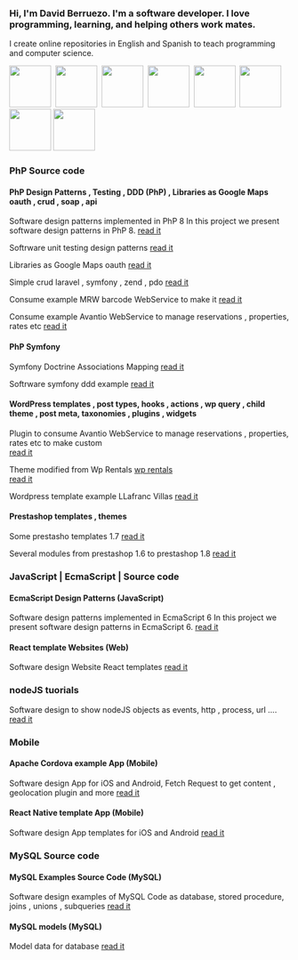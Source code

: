 ### Hi, I'm David Berruezo. I'm a software developer. I love programming, learning, and helping others work mates.

I create online repositories in English and Spanish to teach programming and computer science.


<img src="https://www.davidberruezo.com/icons-github/html5.png" width="auto" height="75" />&nbsp;&nbsp;<img src="https://www.davidberruezo.com/icons-github/css3.png" width="auto" height="75" />&nbsp;&nbsp;<img src="https://www.davidberruezo.com/icons-github/javascript.png" width="auto" height="75" />&nbsp;&nbsp;<img src="https://www.davidberruezo.com/icons-github/react.png" width="auto" height="75" />&nbsp;&nbsp;<img src="https://www.davidberruezo.com/icons-github/node.png" width="auto" height="75" />&nbsp;&nbsp;<img src="https://www.davidberruezo.com/icons-github/php8.png" width="auto" height="75" /> <img src="https://www.davidberruezo.com/icons-github/mysql.png" width="auto" height="75" /> <img src="https://www.davidberruezo.com/icons-github/docker.png" width="auto" height="75" />

### PhP Source code
#### PhP Design Patterns , Testing , DDD (PhP) , Libraries as Google Maps oauth , crud , soap , api

Software design patterns implemented in PhP 8 In this project we present software design patterns in PhP 8.
<a href="https://github.com/david-berruezo/php-design-patterns" target="_blank">read it</a>

Softrware unit testing design patterns
<a href="https://github.com/david-berruezo/php-design-patterns-tests" target="_blank">read it</a>

Libraries as Google Maps oauth
<a href="https://github.com/david-berruezo/php-google-api" target="_blank">read it</a>

Simple crud laravel , symfony , zend , pdo
<a href="https://github.com/david-berruezo/php-crud-systems" target="_blank">read it</a>

Consume example MRW barcode WebService to make it
<a href="https://github.com/david-berruezo/php-soap-api" target="_blank">read it</a>

Consume example Avantio WebService to manage reservations , properties, rates etc
<a href="https://github.com/david-berruezo/avantio_cron_cli" target="_blank">read it</a>

#### PhP Symfony

Symfony Doctrine Associations Mapping
<a href="https://github.com/david-berruezo/doctrine-orm-associations-mapping" target="_blank">read it</a>

Softrware symfony ddd example
<a href="https://github.com/david-berruezo/php-symfony-ddd" target="_blank">read it</a>

#### WordPress templates , post types, hooks , actions , wp query , child theme , post meta, taxonomies , plugins , widgets

Plugin to consume Avantio WebService to manage reservations , properties, rates etc to make custom  
<a href="https://github.com/david-berruezo/wprentals-ws-avantio" target="_blank">read it</a>

Theme modified from Wp Rentals <a href="https://wprentals.org/">wp rentals</a>  
<a href="https://github.com/david-berruezo/wp-rentals-theme-modified" target="_blank">read it</a>

Wordpress template example LLafranc Villas <a href="https://www.llvillas.com/">
<a href="https://github.com/david-berruezo/llafranc-villas" target="_blank">read it</a>

#### Prestashop templates , themes 

Some prestasho templates 1.7 
<a href="https://github.com/david-berruezo/prestashop-themes">read it</a>

Several modules from prestashop 1.6 to prestashop 1.8
<a href="https://github.com/david-berruezo/prestashop-modules">read it</a>


### JavaScript | EcmaScript | Source code

#### EcmaScript Design Patterns (JavaScript) 

Software design patterns implemented in EcmaScript 6 In this project we present software design patterns in EcmaScript 6.
<a href="https://github.com/david-berruezo/es6-design-patterns" target="_blank">read it</a>

#### React template Websites (Web)

Software design Website React templates
<a href="https://github.com/david-berruezo/templates-react" target="_blank">read it</a>


### nodeJS tuorials

Software design to show nodeJS objects as events, http , process, url ....
<a href="https://github.com/david-berruezo/nodejs-tutorials" target="_blank">read it</a>

### Mobile

#### Apache Cordova example App (Mobile)

Software design App for iOS and Android, Fetch Request to get content , geolocation plugin and more
<a href="https://github.com/david-berruezo/portvil-app" target="_blank">read it</a>

#### React Native template App (Mobile)

Software design App templates  for iOS and Android
<a href="https://github.com/david-berruezo/templates-react-native" target="_blank">read it</a>


### MySQL Source code

#### MySQL Examples Source Code (MySQL)

Software design examples of MySQL Code as database, stored procedure, joins , unions , subqueries
<a href="https://github.com/david-berruezo/mysql-projects" target="_blank">read it</a>

#### MySQL models (MySQL)

Model data for database
<a href="https://github.com/david-berruezo/mysql-code-data-models" target="_blank">read it</a>




<!--
**david-berruezo/david-berruezo** is a ✨ _special_ ✨ repository because its `README.md` (this file) appears on your GitHub profile.

Here are some ideas to get you started:

- 🔭 I’m currently working on ...
- 🌱 I’m currently learning ...
- 👯 I’m looking to collaborate on ...
- 🤔 I’m looking for help with ...
- 💬 Ask me about ...
- 📫 How to reach me: ...
- 😄 Pronouns: ...
- ⚡ Fun fact: ...
-->
